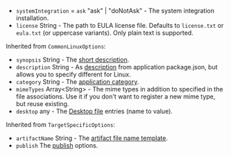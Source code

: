 * <code id="AppImageOptions-systemIntegration">systemIntegration</code> = `ask` "ask" | "doNotAsk" - The system integration installation.
* <code id="AppImageOptions-license">license</code> String - The path to EULA license file. Defaults to `license.txt` or `eula.txt` (or uppercase variants). Only plain text is supported.

Inherited from `CommonLinuxOptions`:

* <code id="AppImageOptions-synopsis">synopsis</code> String - The [short description](https://www.debian.org/doc/debian-policy/ch-controlfields.html#s-f-Description).
* <code id="AppImageOptions-description">description</code> String - As [description](/configuration/configuration#Metadata-description) from application package.json, but allows you to specify different for Linux.
* <code id="AppImageOptions-category">category</code> String - The [application category](https://specifications.freedesktop.org/menu-spec/latest/apa.html#main-category-registry).
* <code id="AppImageOptions-mimeTypes">mimeTypes</code> Array&lt;String&gt; - The mime types in addition to specified in the file associations. Use it if you don't want to register a new mime type, but reuse existing.
* <code id="AppImageOptions-desktop">desktop</code> any - The [Desktop file](https://developer.gnome.org/integration-guide/stable/desktop-files.html.en) entries (name to value).

Inherited from `TargetSpecificOptions`:

* <code id="AppImageOptions-artifactName">artifactName</code> String - The [artifact file name template](/configuration/configuration#artifact-file-name-template).
* <code id="AppImageOptions-publish">publish</code> The [publish](/configuration/publish) options.
